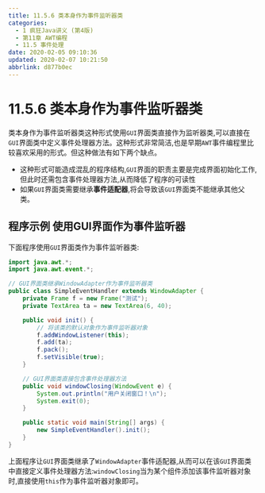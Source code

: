 ```yaml
---
title: 11.5.6 类本身作为事件监听器类
categories: 
  - 1 疯狂Java讲义 (第4版)
  - 第11章 AWT编程
  - 11.5 事件处理
date: 2020-02-05 09:10:36
updated: 2020-02-07 10:21:50
abbrlink: d877b0ec
---
```

# 11.5.6 类本身作为事件监听器类
类本身作为事件监听器类这种形式使用`GUI`界面类直接作为监听器类,可以直接在`GUI`界面类中定义事件处理器方法。这种形式非常简洁,也是早期`AWT`事件编程里比较喜欢采用的形式。但这种做法有如下两个缺点。
- 这种形式可能造成混乱的程序结构,`GUI`界面的职责主要是完成界面初始化工作,但此时还需包含事件处理器方法,从而降低了程序的可读性
- 如果`GUI`界面类需要继承**事件适配器**,将会导致该`GUI`界面类不能继承其他父类。

## 程序示例 使用GUI界面作为事件监听器
下面程序使用`GUI`界面类作为事件监听器类:
```java
import java.awt.*;
import java.awt.event.*;

// GUI界面类继承WindowAdapter作为事件监听器类
public class SimpleEventHandler extends WindowAdapter {
    private Frame f = new Frame("测试");
    private TextArea ta = new TextArea(6, 40);

    public void init() {
        // 将该类的默认对象作为事件监听器对象
        f.addWindowListener(this);
        f.add(ta);
        f.pack();
        f.setVisible(true);
    }

    // GUI界面类直接包含事件处理器方法
    public void windowClosing(WindowEvent e) {
        System.out.println("用户关闭窗口！\n");
        System.exit(0);
    }

    public static void main(String[] args) {
        new SimpleEventHandler().init();
    }
}
```
上面程序让`GUI`界面类继承了`WindowAdapter`事件适配器,从而可以在该`GUI`界面类中直接定义事件处理器方法:`windowClosing`当为某个组件添加该事件监听器对象时,直接使用`this`作为事件监听器对象即可。
